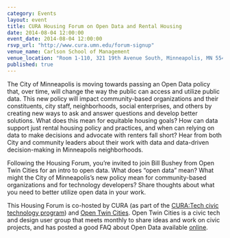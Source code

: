 ```yaml
---
category: Events
layout: event
title: CURA Housing Forum on Open Data and Rental Housing 
date: 2014-08-04 12:00:00
event_date: 2014-08-04 12:00:00
rsvp_url: "http://www.cura.umn.edu/forum-signup"
venue_name: Carlson School of Management
venue_location: "Room 1-110, 321 19th Avenue South, Minneapolis, MN 55455"
published: true 
---
```


The City of Minneapolis is moving towards passing an Open Data policy that, 
over time, will change the way the public can access and utilize public data. 
This new policy will impact community-based organizations and their 
constituents, city staff, neighborhoods, social enterprises, and others by 
creating new ways to ask and answer questions and develop better solutions. 
What does this mean for equitable housing goals? How can data support just 
rental housing policy and practices, and when can relying on data to make 
decisions and advocate with renters fall short? Hear from both City and 
community leaders about their work with data and data-driven decision-making in 
Minneapolis neighborhoods.

Following the Housing Forum, you’re invited to join Bill Bushey from Open Twin 
Cities for an intro to open data. What does “open data” mean? What might the 
City of Minneapolis’s new policy mean for community-based organizations and for
technology developers? Share thoughts about what you need to better utilize
open data in your work.

This Housing Forum is co-hosted by CURA (as part of the [CURA:Tech civic technology program](http://www.cura-tech.org/)) 
and [Open Twin Cities](/). Open Twin Cities is a civic tech and design user 
group that meets monthly to share ideas and work on civic projects, and has 
posted a good FAQ about Open Data available [online](/open-data-faq/).
